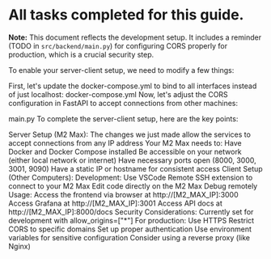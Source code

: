 # All tasks completed for this guide.

**Note:** This document reflects the development setup. It includes a reminder (TODO in `src/backend/main.py`) for configuring CORS properly for production, which is a crucial security step.

To enable your server-client setup, we need to modify a few things:

First, let's update the docker-compose.yml to bind to all interfaces instead of just localhost:
docker-compose.yml
Now, let's adjust the CORS configuration in FastAPI to accept connections from other machines:

main.py
To complete the server-client setup, here are the key points:

Server Setup (M2 Max):
The changes we just made allow the services to accept connections from any IP address
Your M2 Max needs to:
Have Docker and Docker Compose installed
Be accessible on your network (either local network or internet)
Have necessary ports open (8000, 3000, 3001, 9090)
Have a static IP or hostname for consistent access
Client Setup (Other Computers):
Development:
Use VSCode Remote SSH extension to connect to your M2 Max
Edit code directly on the M2 Max
Debug remotely
Usage:
Access the frontend via browser at http://[M2_MAX_IP]:3000
Access Grafana at http://[M2_MAX_IP]:3001
Access API docs at http://[M2_MAX_IP]:8000/docs
Security Considerations:
Currently set for development with allow_origins=["*"]
For production:
Use HTTPS
Restrict CORS to specific domains
Set up proper authentication
Use environment variables for sensitive configuration
Consider using a reverse proxy (like Nginx)
